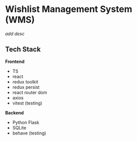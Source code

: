 # Wishlist Management System (WMS)

*add desc*


## Tech Stack

**Frontend**

- TS
- react
- redux toolkit
- redux persist
- react router dom
- axios
- vitest (testing)

**Backend**

- Python Flask
- SQLite
- behave (testing)

